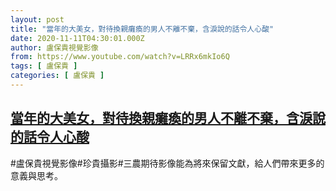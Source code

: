 ```yaml
---
layout: post
title: "當年的大美女，對待換親癱瘓的男人不離不棄，含淚說的話令人心酸"
date: 2020-11-11T04:30:01.000Z
author: 盧保貴視覺影像
from: https://www.youtube.com/watch?v=LRRx6mkIo6Q
tags: [ 盧保貴 ]
categories: [ 盧保貴 ]
---
```

<!--1605069001000-->
[當年的大美女，對待換親癱瘓的男人不離不棄，含淚說的話令人心酸](https://www.youtube.com/watch?v=LRRx6mkIo6Q)
------

<div>
#盧保貴視覺影像#珍貴攝影#三農期待影像能為將來保留文獻，給人們帶來更多的意義與思考。
</div>
